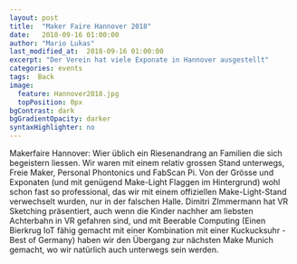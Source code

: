 ```yaml
---
layout: post
title:  "Maker Faire Hannover 2018"
date:   2018-09-16 01:00:00
author: "Mario Lukas"
last_modified_at:  2018-09-16 01:00:00
excerpt: "Der Verein hat viele Exponate in Hannover ausgestellt"
categories: events
tags:  Back
image:
  feature: Hannover2018.jpg
  topPosition: 0px
bgContrast: dark
bgGradientOpacity: darker
syntaxHighlighter: no
---
```

Makerfaire Hannover: Wier üblich ein Riesenandrang an Familien die sich begeistern liessen. Wir waren mit einem relativ grossen Stand unterwegs, Freie Maker, Personal Phontonics und FabScan Pi. Von der Grösse und Exponaten (und mit genügend Make-Light Flaggen im Hintergrund) wohl schon fast so professional, das wir mit einem offiziellen Make-Light-Stand verwechselt wurden, nur in der falschen Halle. Dimitri ZImmermann hat VR Sketching präsentiert, auch wenn die Kinder nachher am liebsten Achterbahn in VR gefahren sind, und mit Beerable Computing (Einen Bierkrug IoT fähig gemacht mit einer Kombination mit einer Kuckucksuhr - Best of Germany) haben wir den Übergang zur nächsten Make Munich gemacht, wo wir natürlich auch unterwegs sein werden.

<div class="img img--fullContainer img--14xLeading" style="background-image: url({{ site.baseurl_posts_img }}Hannover2018_1.jpg);"></div>
